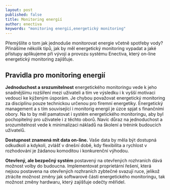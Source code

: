 ```yaml
---
layout: post
published: false
title: Monitoring energií
author: enectiva
keywords: "monitoring energií,energetický monitoring"
---
```



Přemýšlíte o tom jak jednoduše monitorovat energie včetně spotřeby vody? Přinášíme několik tipů, jak by měl energetický monitoring vypadat a jaké přístupy aplikujeme při vývoji a provozu systému Enectiva, který on-line energetický monitoring zajišťuje.
## Pravidla pro monitoring energií
**Jednoduchost a srozumitelnost** energetického monitoringu vede k jeho snadnějšímu rozšíření mezi uživateli a tím ve výsledku i k vyšší motivaci vedoucí ke kýženým úsporám. Je chybou považovat energetický monitoring za disciplínu pouze technickou určenou pro firemní energetiky. Energetický management a s tím související  i monitorig energií je úzce spjat s finančními obory. Na to by měl pamatovat i systém energetického monitoringu, aby byl pochopitelný pro uživatele i z těchto oborů. Navíc důraz na jednoduchost a srozumitelnost vede k minimalizaci nákladů na školení a trénink budoucích uživatelů.

**Dostupnost znamená mít data on-line.** Vaše data by měla být dostupná odkudkoli a kdykoli, zvlášť v dnešní době, kdy flexibilita a rychlost v rozhodování je žádanou komoditou i konkurenční výhodou.

**Otevřený, ale bezpečný systém** postavený na otevřených rozhraních dává možnost volby do budoucna. Implementovat proprietární řešení, která nejsou postavena na otevřených rozhraních zybtečné svazují ruce, jelikož ztrácíte možnost změny jak softwarové části energetického monitoringu, tak možnost změny hardwaru, který zajišťuje odečty měřidel.


